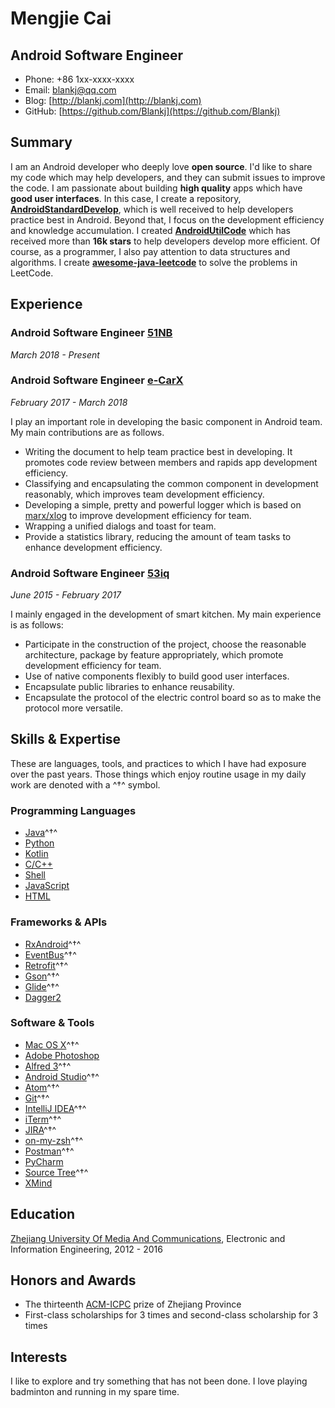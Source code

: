 # Mengjie Cai

## Android Software Engineer

- Phone: +86 1xx-xxxx-xxxx
- Email: [blankj@qq.com](blankj@qq.com)
- Blog: [http://blankj.com](http://blankj.com)
- GitHub: [https://github.com/Blankj](https://github.com/Blankj)


## Summary

I am an Android developer who deeply love **open source**. I'd like to share my code which may help developers, and they can submit issues to improve the code. I am passionate about building **high quality** apps which have **good user interfaces**. In this case, I create a repository, **[AndroidStandardDevelop](https://github.com/Blankj/AndroidStandardDevelop)**, which is well received to help developers practice best in Android. Beyond that, I focus on the development efficiency and knowledge accumulation. I created **[AndroidUtilCode](https://github.com/Blankj/AndroidUtilCode)** which has received more than **16k stars** to help developers develop more efficient. Of course, as a programmer, I also pay attention to data structures and algorithms. I create  **[awesome-java-leetcode](https://github.com/Blankj/awesome-java-leetcode)** to solve the problems in LeetCode.


## Experience

### **Android Software Engineer**  [51NB](https://www.u51.com)

*March 2018 - Present*


### **Android Software Engineer**  [e-CarX](http://www.ecarx.com.cn)

*February 2017 - March 2018*

I play an important role in developing the basic component in Android team. My main contributions are as follows.

* Writing the document to help team practice best in developing. It promotes code review between members and rapids app development efficiency.
* Classifying and encapsulating the common component in development reasonably, which improves team development efficiency.
* Developing a simple, pretty and powerful logger which is based on [marx/xlog](https://github.com/Tencent/mars) to improve development efficiency for team.
* Wrapping a unified dialogs and toast for team.
* Provide a statistics library, reducing the amount of team tasks to enhance development efficiency.


### **Android Software Engineer** [53iq](http://www.53iq.com)

*June 2015 - February 2017*

I mainly engaged in the development of smart kitchen. My main experience is as follows:

* Participate in the construction of the project, choose the reasonable architecture, package by feature appropriately, which promote  development efficiency for  team.
* Use of native components flexibly to build good user interfaces.
* Encapsulate public libraries to enhance reusability.
* Encapsulate the protocol of the electric control board so as to make the protocol more versatile.


## Skills & Expertise

These are languages, tools, and practices to which I have had exposure over the past years. Those things which enjoy routine usage in my daily work are denoted with a ^†^ symbol.

### Programming Languages

- [Java](https://www.java.com)^†^
- [Python](https://www.python.org)
- [Kotlin](http://kotlinlang.org)
- [C/C++](http://www.cplusplus.com)
- [Shell](http://www.linuxshell.it)
- [JavaScript](https://www.javascript.com)
- [HTML](https://www.w3.org/html)


### Frameworks & APIs

- [RxAndroid](https://github.com/ReactiveX/RxAndroid)^†^
- [EventBus](https://github.com/greenrobot/EventBus)^†^
- [Retrofit](https://github.com/square/retrofit)^†^
- [Gson](https://github.com/google/gson)^†^
- [Glide](https://github.com/bumptech/glide)^†^
- [Dagger2](https://github.com/google/dagger)


### Software & Tools

- [Mac OS X](http://apple.com/macosx)^†^
- [Adobe Photoshop](http://www.adobe.com/cn/products/cs6/photoshop.html)
- [Alfred 3](https://www.alfredapp.com)^†^
- [Android Studio](https://developer.android.com/studio/index.html?hl=zh-cn)^†^
- [Atom](https://atom.io)^†^
- [Git](https://git-scm.com)^†^
- [IntelliJ IDEA](https://www.jetbrains.com/idea)^†^
- [iTerm](https://www.iterm2.com)^†^
- [JIRA](https://www.atlassian.com/software/jira)^†^
- [on-my-zsh](https://github.com/robbyrussell/oh-my-zsh)^†^
- [Postman](https://www.getpostman.com)^†^
- [PyCharm](https://www.jetbrains.com/pycharm)
- [Source Tree](https://www.sourcetreeapp.com)^†^
- [XMind](https://www.xmind.cn)


## Education

[Zhejiang University Of Media And Communications](http://www.zjicm.edu.cn), Electronic and Information Engineering, 2012 - 2016


## Honors and Awards

* The thirteenth [ACM-ICPC](https://icpc.baylor.edu) prize of Zhejiang Province
* First-class scholarships for 3 times and second-class scholarship for 3 times


## Interests

I like to explore and try something that has not been done. I love playing badminton and running in my spare time.
